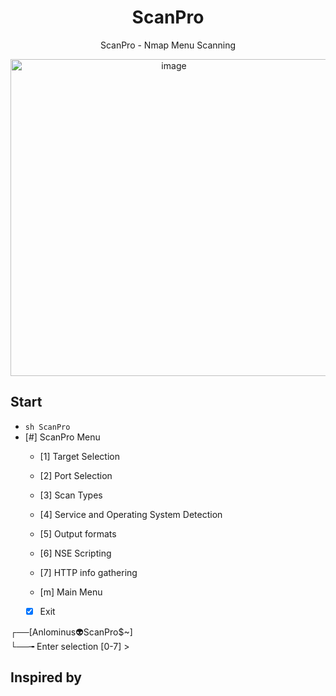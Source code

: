 <div align="center">

# ScanPro
ScanPro - Nmap Menu Scanning

<img width="507" alt="image" src="https://user-images.githubusercontent.com/51442719/168439427-de860abd-14b2-4d0a-8d7c-6f764ba7ce3d.png">

</div>
    
## Start
- `sh ScanPro`
- [#] ScanPro Menu  
    - [1] Target Selection
    - [2] Port Selection
    - [3] Scan Types
    - [4] Service and Operating System Detection
    - [5] Output formats
    - [6] NSE Scripting
    - [7] HTTP info gathering

    - [m] Main Menu
    - [x] Exit


┌──[Anlominus👽ScanPro$~]  
└──╼ Enter selection [0-7] >


## Inspired by
